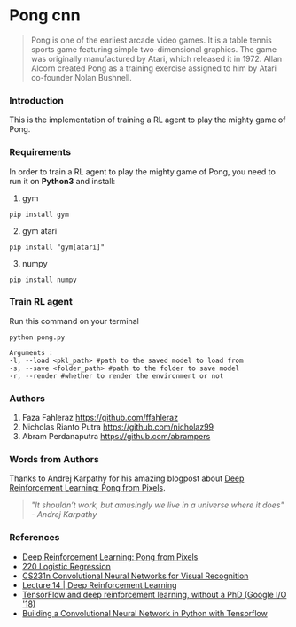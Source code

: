 # Pong cnn
> Pong is one of the earliest arcade video games. It is a table tennis sports game featuring simple two-dimensional graphics. The game was originally manufactured by Atari, which released it in 1972. Allan Alcorn created Pong as a training exercise assigned to him by Atari co-founder Nolan Bushnell.

### Introduction
This is the implementation of training a RL agent to play the mighty game of Pong.

### Requirements
In order to train a RL agent to play the mighty game of Pong, you need to run it on **Python3** and install:
1. gym
```
pip install gym
```
2. gym atari
```
pip install "gym[atari]"
```
3. numpy
```
pip install numpy
```

### Train RL agent
Run this command on your terminal
```
python pong.py
```
```
Arguments :
-l, --load <pkl_path> #path to the saved model to load from
-s, --save <folder_path> #path to the folder to save model
-r, --render #whether to render the environment or not
```
### Authors
1. Faza Fahleraz https://github.com/ffahleraz
2. Nicholas Rianto Putra https://github.com/nicholaz99
3. Abram Perdanaputra https://github.com/abrampers

### Words from Authors
Thanks to Andrej Karpathy for his amazing blogpost about [Deep Reinforcement Learning: Pong from Pixels](http://karpathy.github.io/2016/05/31/rl/).
> *"It shouldn’t work, but amusingly we live in a universe where it does" - Andrej Karpathy*

### References
* [Deep Reinforcement Learning: Pong from Pixels](http://karpathy.github.io/2016/05/31/rl/)
* [220 Logistic Regression](https://web.stanford.edu/class/archive/cs/cs109/cs109.1178/lectureHandouts/220-logistic-regression.pdf)
* [CS231n Convolutional Neural Networks for Visual Recognition](http://cs231n.github.io/neural-networks-2)
* [Lecture 14 | Deep Reinforcement Learning](https://www.youtube.com/watch?v=lvoHnicueoE&t=464s)
* [TensorFlow and deep reinforcement learning, without a PhD (Google I/O '18)](https://www.youtube.com/watch?v=t1A3NTttvBA&t=873s)
* [Building a Convolutional Neural Network in Python with Tensorflow](https://medium.com/data-science-group-iitr/building-a-convolutional-neural-network-in-python-with-tensorflow-d251c3ca8117)
